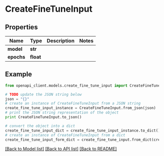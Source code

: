 # CreateFineTuneInput


## Properties

Name | Type | Description | Notes
------------ | ------------- | ------------- | -------------
**model** | **str** |  | 
**epochs** | **float** |  | 

## Example

```python
from openapi_client.models.create_fine_tune_input import CreateFineTuneInput

# TODO update the JSON string below
json = "{}"
# create an instance of CreateFineTuneInput from a JSON string
create_fine_tune_input_instance = CreateFineTuneInput.from_json(json)
# print the JSON string representation of the object
print CreateFineTuneInput.to_json()

# convert the object into a dict
create_fine_tune_input_dict = create_fine_tune_input_instance.to_dict()
# create an instance of CreateFineTuneInput from a dict
create_fine_tune_input_form_dict = create_fine_tune_input.from_dict(create_fine_tune_input_dict)
```
[[Back to Model list]](../README.md#documentation-for-models) [[Back to API list]](../README.md#documentation-for-api-endpoints) [[Back to README]](../README.md)


